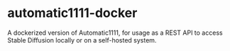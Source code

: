 # automatic1111-docker
A dockerized version of Automatic1111, for usage as a REST API to access Stable Diffusion locally or on a self-hosted system.

